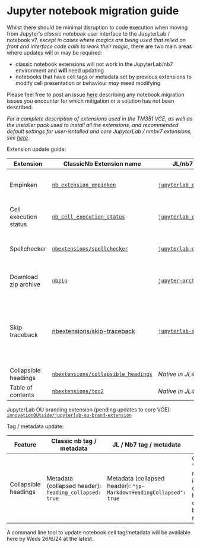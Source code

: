 # Jupyter notebook migration guide

Whilst there should be minimal disruption to code execution when moving from Jupyter's _classic notebook_ user interface to the JupyterLab / notebook v7, _except in cases where magics are being used that relied on front end interface code calls to work their magic_, there are two main areas where updates will or may be required:

- classic notebook extensions will not work in the JupyterLab/nb7 environment and **will** need updating
- notebooks that have cell tags or metadata set by previous extensions to modify cell presentation or behaviour _may_ meed modifying

Please feel free to post an issue [here](https://github.com/innovationOUtside/nb-migration-classic2jl/issues) describing any notebook migration issues you encounter for which mitigation or a solution has not been described.

*For a complete description of extensions used in the TM351 VCE, as well as the installer pack used to install all the extensions, and recommended default settings for user-isntalled and core JupyterLab / nmbv7 extensions, see [here](https://innovationoutside.github.io/ou-tm351-jl-extensions/).*

Extension update guide:

| Extension | ClassicNb Extension name | JL/nb7 Extension name | Notes |
| ------------- | ------------- |  ------------- | ------------- | 
| Empinken  | [`nb_extension_empinken`](https://github.com/innovationOUtside/nb_extension_empinken) |[`jupyterlab_empinken_extension`](https://github.com/innovationOUtside/jupyterlab_empinken_extension) | Just update package name |
| Cell execution status  | [`nb_cell_execution_status`](https://github.com/innovationOUtside/nb_cell_execution_status/) | [`jupyterlab_cell_status_extension`](https://github.com/innovationOUtside/jupyterlab_cell_status_extension)| Just update package name |
| Spellchecker | [`nbextensions/spellchecker`](https://jupyter-contrib-nbextensions.readthedocs.io/en/latest/nbextensions/spellchecker/README.html)|[`jupyterlab-contrib/spellchecker`](https://github.com/jupyterlab-contrib/spellchecker)|Just update package name |
|Download zip archive|[`nbzip`](https://github.com/data-8/nbzip)|[`jupyter-archive`](https://github.com/jupyterlab-contrib/jupyter-archive)|Just update package name|
|Skip traceback| [nbextensions/skip-traceback](https://jupyter-contrib-nbextensions.readthedocs.io/en/latest/nbextensions/skip-traceback/readme.html)|[`jupyterlab-skip-traceback`](https://github.com/deshaw/jupyterlab-skip-traceback)| Update package name; [update settings](https://innovationoutside.github.io/ou-tm351-jl-extensions/settings-skip-traceback.html) to show folded trace by default|
|Collapsible headings|[`nbextensions/collapsible_headings`](https://jupyter-contrib-nbextensions.readthedocs.io/en/latest/nbextensions/collapsible_headings/readme.html)|*Native in JL4/nb7*||
|Table of contents|[`nbextensions/toc2`](https://jupyter-contrib-nbextensions.readthedocs.io/en/latest/nbextensions/toc2/README.html)|*Native in JL4/nb7*||

JupyterLab OU branding extension (pending updates to core VCE): [`innovationOUtside/jupyterlab-ou-brand-extension`](https://github.com/innovationOUtside/jupyterlab_ou_brand_extension/)

Tag / metadata update:

|Feature| Classic nb tag / metadata | JL / Nb7 tag / metadata|Notes|
| ------------- | ------------- |  ------------- | ------------- | 
| Collapsible headings|Metadata (collapsed header): `heading_collapsed: true`|Metadata (collapsed header): `"jp-MarkdownHeadingCollapsed": true` | Optional 'hidden' metadata in collapsed hidden cells can be removed.|

A command line tool to update notebook cell tag/metadata will be available here by Weds 26/6/24 at the latest.
